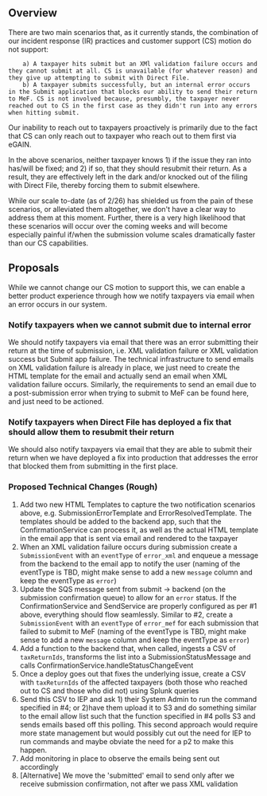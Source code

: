 ## Overview

There are two main scenarios that, as it currently stands, the combination of our incident response (IR) practices and customer support (CS) motion do not support:

        a) A taxpayer hits submit but an XMl validation failure occurs and they cannot submit at all. CS is unavailable (for whatever reason) and they give up attempting to submit with Direct File.
        b) A taxpayer submits successfully, but an internal error occurs in the Submit application that blocks our ability to send their return to MeF. CS is not involved because, presumbly, the taxpayer never reached out to CS in the first case as they didn't run into any errors when hitting submit.

Our inability to reach out to taxpayers proactively is primarily due to the fact that CS can only reach out to taxpayer who reach out to them first via eGAIN.

In the above scenarios, neither taxpayer knows 1) if the issue they ran into has/will be fixed; and 2) if so, that they should resubmit their return. As a result, they are effectively left in the dark and/or knocked out of the filing with Direct File, thereby forcing them to submit elsewhere.

While our scale to-date (as of 2/26) has shielded us from the pain of these scenarios, or alleviated them altogether, we don't have a clear way to address them at this moment. Further, there is a very high likelihood that these scenarios will occur over the coming weeks and will become especially painful if/when the submission volume scales dramatically faster than our CS capabilities.

## Proposals

While we cannot change our CS motion to support this, we can enable a better product experience through how we notify taxpayers via email when an error occurs in our system.

### Notify taxpayers when we cannot submit due to internal error
We should notify taxpayers via email that there was an error submitting their return at the time of submission, i.e. XML validation failure or XML validation success but Submit app failure. The technical infrastructure to send emails on XML validation failure is already in place, we just need to create the HTML template for the email and actually send an email when XML validation failure occurs. Similarly, the requirements to send an email due to a post-submission error when trying to submit to MeF can be found here, and just need to be actioned.

### Notify taxpayers when Direct File has deployed a fix that should allow them to resubmit their return
We should also notify taxpayers via email that they are able to submit their return when we have deployed a fix into production that addresses the error that blocked them from submitting in the first place.

### Proposed Technical Changes (Rough)

1. Add two new HTML Templates to capture the two notification scenarios above, e.g. SubmissionErrorTemplate and ErrorResolvedTemplate. The templates should be added to the backend app, such that the ConfirmationService can process it, as well as the actual HTML template in the email app that is sent via email and rendered to the taxpayer
2. When an XML validation failure occurs during submission  create a `SubmissionEvent` with an `eventType` of `error_xml` and enqueue a message from the backend to the email app to notify the user (naming of the eventType is TBD, might make sense to add a new `message` column and keep the eventType as `error`)
3. Update the SQS message sent from submit -> backend (on the submission confirmation queue) to allow for an `error` status. If the ConfirmationService and SendService are properly configured as per #1 above, everything should flow seamlessly. Similar to #2, create a `SubmissionEvent` with an `eventType` of `error_mef` for each submission that failed to submit to MeF (naming of the eventType is TBD, might make sense to add a new `message` column and keep the eventType as `error`)
4. Add a function to the backend that, when called, ingests a CSV of `taxReturnIds`, transforms the list into a SubmissionStatusMessage and calls ConfirmationService.handleStatusChangeEvent
5. Once a deploy goes out that fixes the underlying issue, create a CSV with `taxReturnIds` of the affected taxpayers (both those who reached out to CS and those who did not) using Splunk queries
6. Send this CSV to IEP and ask 1) their System Admin to run the command specified in #4; or 2)have them upload it to S3 and do something similar to the email allow list such that the function specified in #4 polls S3 and sends emails based off this polling. This second approach would require more state management but would possibly cut out the need for IEP to run commands and maybe obviate the need for a p2 to make this happen.
7. Add monitoring in place to observe the emails being sent out accordingly
8. [Alternative] We move the 'submitted' email to send only after we receive submission confirmation, not after we pass XML validation
